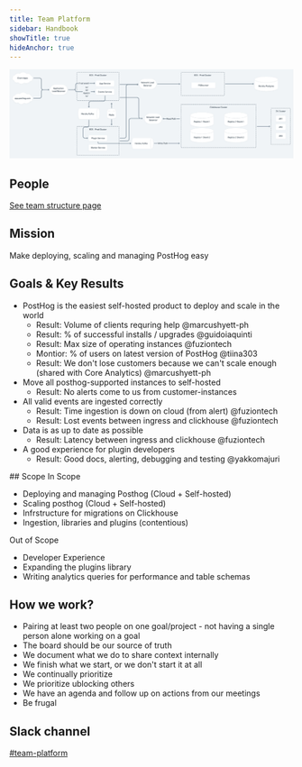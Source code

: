 ```yaml
---
title: Team Platform
sidebar: Handbook
showTitle: true
hideAnchor: true
---
```


![Image of Cloud Infrastructure](https://github.com/PostHog/posthog-cloud/blob/master/docs/images/infra.png?raw=true)

## People

[See team structure page](/handbook/people/team-structure/team-structure)

## Mission

Make deploying, scaling and managing PostHog easy

## Goals & Key Results

* PostHog is the easiest self-hosted product to deploy and scale in the world
    * Result: Volume of clients requring help @marcushyett-ph
    * Result: % of successful installs / upgrades @guidoiaquinti
    * Result: Max size of operating instances @fuziontech
    * Montior: % of users on latest version of PostHog @tiina303
    * Result: We don't lose customers because we can't scale enough (shared with Core Analytics) @marcushyett-ph
* Move all posthog-supported instances to self-hosted
    * Result: No alerts come to us from customer-instances
* All valid events are ingested correctly
    * Result: Time ingestion is down on cloud (from alert) @fuziontech
    * Result: Lost events between ingress and clickhouse @fuziontech
* Data is as up to date as possible
    * Result: Latency between ingress and clickhouse @fuziontech
* A good experience for plugin developers
    * Result: Good docs, alerting, debugging and testing @yakkomajuri

## Scope
In Scope
  * Deploying and managing Posthog (Cloud + Self-hosted)
  * Scaling posthog (Cloud + Self-hosted)
  * Infrstructure for migrations on Clickhouse
  * Ingestion, libraries and plugins (contentious)

Out of Scope
  * Developer Experience
  * Expanding the plugins library
  * Writing analytics queries for performance and table schemas

## How we work?
* Pairing at least two people on one goal/project - not having a single person alone working on a goal
* The board should be our source of truth
* We document what we do to share context internally
* We finish what we start, or we don't start it at all
* We continually prioritize
* We prioritize ublocking others
* We have an agenda and follow up on actions from our meetings
* Be frugal

## Slack channel

[#team-platform](https://posthog.slack.com/messages/team-platform)
